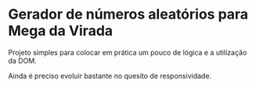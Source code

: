 # Gerador de números aleatórios para Mega da Virada

Projeto simples para colocar em prática um pouco de lógica e a utilização da DOM.

Ainda é preciso evoluir bastante no quesito de responsividade.